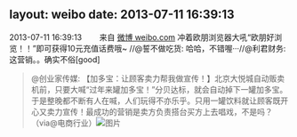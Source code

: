 layout: weibo
date: 2013-07-11 16:39:13
---
<meta name="referrer" content="no-referrer" />

2013-07-11 16:39:13  &nbsp;&nbsp;&nbsp;&nbsp;&nbsp;&nbsp; 来自 <a href="http://weibo.com/" rel="nofollow">微博 weibo.com</a>
冲着欧朋浏览器大吼“欧朋好浏览！！”即可获得10元充值话费哦~ //@誓不做吃货: 哈哈，不错喔···//@利君财务: 这营销。。确实不俗[good]
>  @创业家传媒: 【加多宝：让顾客卖力帮我做宣传！】北京大悦城自动贩卖机前，只要大喊“过年来罐加多宝！”分贝达标，就会自动掉下一罐加多宝。于是整晚都不断有人在喊，人们玩得不亦乐乎。只用一罐饮料就让顾客既开心又卖力宣传！最成功的营销是卖方负责搭台买方上去唱戏，不是吗？（via@电商行业） ​​​
>  ![图片](https://ww2.sinaimg.cn/large/61e64a12jw1e1kkjrz550j.jpg)
